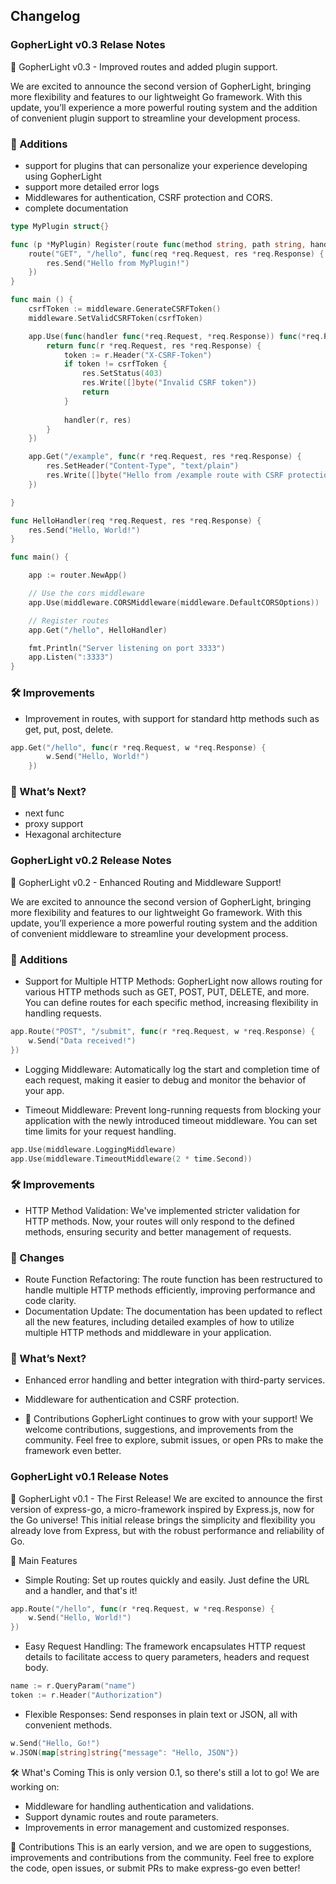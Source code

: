 ## Changelog

### GopherLight v0.3 Relase Notes
🚀 GopherLight v0.3 - Improved routes and added plugin support.

We are excited to announce the second version of GopherLight, bringing more flexibility and features to our lightweight Go framework. With this update, you’ll experience a more powerful routing system and the addition of convenient plugin support to streamline your development process.

### 🎯 Additions

* support for plugins that can personalize your experience developing using GopherLight
* support more detailed error logs
* Middlewares for authentication, CSRF protection and CORS.
* complete documentation

```go
type MyPlugin struct{}

func (p *MyPlugin) Register(route func(method string, path string, handler func(req *req.Request, res *req.Response))) {
	route("GET", "/hello", func(req *req.Request, res *req.Response) {
		res.Send("Hello from MyPlugin!")
	})
}
```

```go
func main () {
	csrfToken := middleware.GenerateCSRFToken()
	middleware.SetValidCSRFToken(csrfToken)

	app.Use(func(handler func(*req.Request, *req.Response)) func(*req.Request, *req.Response) {
		return func(r *req.Request, res *req.Response) {
			token := r.Header("X-CSRF-Token")
			if token != csrfToken {
				res.SetStatus(403)
				res.Write([]byte("Invalid CSRF token"))
				return
			}
			
			handler(r, res)
		}
	})

	app.Get("/example", func(r *req.Request, res *req.Response) {
		res.SetHeader("Content-Type", "text/plain")
		res.Write([]byte("Hello from /example route with CSRF protection"))
	})

}
```

```go
func HelloHandler(req *req.Request, res *req.Response) {
	res.Send("Hello, World!")
}

func main() {

	app := router.NewApp()

	// Use the cors middleware
	app.Use(middleware.CORSMiddleware(middleware.DefaultCORSOptions))

	// Register routes
	app.Get("/hello", HelloHandler)

	fmt.Println("Server listening on port 3333")
	app.Listen(":3333")
}
```

### 🛠️ Improvements

* Improvement in routes, with support for standard http methods such as get, put, post, delete.

```go
app.Get("/hello", func(r *req.Request, w *req.Response) {
		w.Send("Hello, World!")
	})
```

### 🚀 What’s Next?
* next func
* proxy support
* Hexagonal architecture

### GopherLight v0.2 Release Notes
🚀 GopherLight v0.2 - Enhanced Routing and Middleware Support!

We are excited to announce the second version of GopherLight, bringing more flexibility and features to our lightweight Go framework. With this update, you’ll experience a more powerful routing system and the addition of convenient middleware to streamline your development process.

### 🎯 Additions

* Support for Multiple HTTP Methods: GopherLight now allows routing for various HTTP methods such as GET, POST, PUT, DELETE, and more. You can define routes for each specific method, increasing flexibility in handling requests.

```go
app.Route("POST", "/submit", func(r *req.Request, w *req.Response) {
    w.Send("Data received!")
})
```

* Logging Middleware: Automatically log the start and completion time of each request, making it easier to debug and monitor the behavior of your app.

* Timeout Middleware: Prevent long-running requests from blocking your application with the newly introduced timeout middleware. You can set time limits for your request handling.

```go
app.Use(middleware.LoggingMiddleware)
app.Use(middleware.TimeoutMiddleware(2 * time.Second))
```

### 🛠️ Improvements

* HTTP Method Validation: We've implemented stricter validation for HTTP methods. Now, your routes will only respond to the defined methods, ensuring security and better management of requests.
### 🔄 Changes

* Route Function Refactoring: The route function has been restructured to handle multiple HTTP methods efficiently, improving performance and code clarity.
* Documentation Update: The documentation has been updated to reflect all the new features, including detailed examples of how to utilize multiple HTTP methods and middleware in your application.
### 🚀 What’s Next?

* Enhanced error handling and better integration with third-party services.
* Middleware for authentication and CSRF protection.

* 📝 Contributions GopherLight continues to grow with your support! We welcome contributions, suggestions, and improvements from the community. Feel free to explore, submit issues, or open PRs to make the framework even better.

### GopherLight v0.1 Release Notes
🚀 GopherLight v0.1 - The First Release!
We are excited to announce the first version of express-go, a micro-framework inspired by Express.js, now for the Go universe! This initial release brings the simplicity and flexibility you already love from Express, but with the robust performance and reliability of Go.

🎯 Main Features
* Simple Routing: Set up routes quickly and easily. Just define the URL and a handler, and that's it!

```go
app.Route("/hello", func(r *req.Request, w *req.Response) {
    w.Send("Hello, World!")
})
```

* Easy Request Handling: The framework encapsulates HTTP request details to facilitate access to query parameters, headers and request body.
```go
name := r.QueryParam("name")
token := r.Header("Authorization")
```

* Flexible Responses: Send responses in plain text or JSON, all with convenient methods.
```go 
w.Send("Hello, Go!")
w.JSON(map[string]string{"message": "Hello, JSON"})
```

🛠️ What's Coming
This is only version 0.1, so there's still a lot to go! We are working on:

* Middleware for handling authentication and validations.
* Support dynamic routes and route parameters.
* Improvements in error management and customized responses.

📝 Contributions
This is an early version, and we are open to suggestions, improvements and contributions from the community. Feel free to explore the code, open issues, or submit PRs to make express-go even better!
